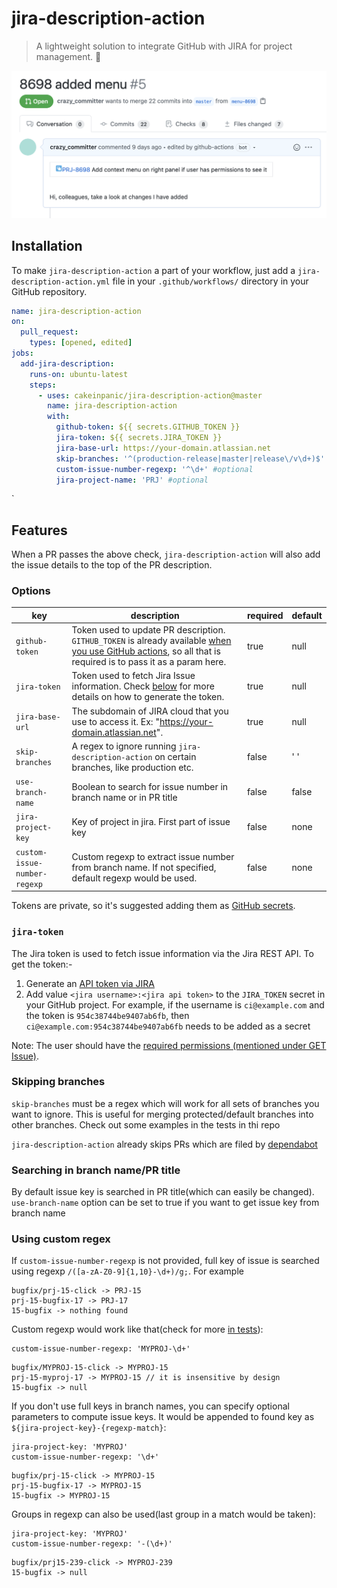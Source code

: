 # jira-description-action

> A lightweight solution to integrate GitHub with JIRA for project management. 🔎

![illustration](illustration.png)
## Installation

To make `jira-description-action` a part of your workflow, just add a `jira-description-action.yml` file in your `.github/workflows/` directory in your GitHub repository.

```yml
name: jira-description-action
on:
  pull_request:
    types: [opened, edited]
jobs:
  add-jira-description:
    runs-on: ubuntu-latest
    steps:
      - uses: cakeinpanic/jira-description-action@master
        name: jira-description-action
        with:
          github-token: ${{ secrets.GITHUB_TOKEN }}
          jira-token: ${{ secrets.JIRA_TOKEN }}
          jira-base-url: https://your-domain.atlassian.net
          skip-branches: '^(production-release|master|release\/v\d+)$' #optional 
          custom-issue-number-regexp: '^\d+' #optional
          jira-project-name: 'PRJ' #optional    
```
`
## Features
When a PR passes the above check, `jira-description-action` will also add the issue details to the top of the PR description. 

### Options

| key                    | description                                                                                                                                                                                                                                                                                                        | required | default |
| ---------------------- | ------------------------------------------------------------------------------------------------------------------------------------------------------------------------------------------------------------------------------------------------------------------------------------------------------------------ | -------- | ------- |
| `github-token`         | Token used to update PR description. `GITHUB_TOKEN` is already available [when you use GitHub actions](https://help.github.com/en/actions/automating-your-workflow-with-github-actions/authenticating-with-the-github_token#about-the-github_token-secret), so all that is required is to pass it as a param here. | true     | null    |
| `jira-token`           | Token used to fetch Jira Issue information.  Check [below](#jira-token) for more details on how to generate the token.                                                                                                          | true     | null    |
| `jira-base-url`        | The subdomain of JIRA cloud that you use to access it. Ex: "https://your-domain.atlassian.net".                                                                                                                                                                                                                    | true     | null    |
| `skip-branches`        | A regex to ignore running `jira-description-action` on certain branches, like production etc.                                                                                                                                                                                                                                    | false    | ' '     |
| `use-branch-name`      | Boolean to search for issue number in branch name or in PR title                                                                                                                                                                                                                                  | false    | false     |
| `jira-project-key`     | Key of project in jira. First part of issue key | false    | none     |
| `custom-issue-number-regexp` | Custom regexp to extract issue number from branch name. If not specified, default regexp would be used.  | false    | none     |

Tokens are private, so it's suggested adding them as [GitHub secrets](https://help.github.com/en/actions/automating-your-workflow-with-github-actions/creating-and-using-encrypted-secrets).

### `jira-token`

The Jira token is used to fetch issue information via the Jira REST API. To get the token:-
1. Generate an [API token via JIRA](https://confluence.atlassian.com/cloud/api-tokens-938839638.html)
2. Add value `<jira username>:<jira api token>` to the `JIRA_TOKEN` secret in your GitHub project.
   For example, if the username is `ci@example.com` and the token is `954c38744be9407ab6fb`, then `ci@example.com:954c38744be9407ab6fb` needs to be added as a secret

Note: The user should have the [required permissions (mentioned under GET Issue)](https://developer.atlassian.com/cloud/jira/platform/rest/v3/?utm_source=%2Fcloud%2Fjira%2Fplatform%2Frest%2F&utm_medium=302#api-rest-api-3-issue-issueIdOrKey-get).

### Skipping branches

`skip-branches` must be a regex which will work for all sets of branches you want to ignore. This is useful for merging protected/default branches into other branches. Check out some examples in the tests in thi repo

`jira-description-action` already skips PRs which are filed by [dependabot](https://github.com/marketplace/dependabot-preview)

### Searching in branch name/PR title

By default issue key is searched in PR title(which can easily be changed). `use-branch-name` option can be set to true if you want to get issue key from branch name 

### Using custom regex
If `custom-issue-number-regexp` is not provided, full key of issue is searched using regexp `/([a-zA-Z0-9]{1,10}-\d+)/g;`.
For example
```
bugfix/prj-15-click -> PRJ-15
prj-15-bugfix-17 -> PRJ-17
15-bugfix -> nothing found
``` 
Custom regexp would work like that(check for more [in tests](__tests__/utils.test.ts#106)):
```
custom-issue-number-regexp: 'MYPROJ-\d+' 
```
```
bugfix/MYPROJ-15-click -> MYPROJ-15
prj-15-myproj-17 -> MYPROJ-15 // it is insensitive by design
15-bugfix -> null
```

If you don't use full keys in branch names, you can specify optional parameters to compute issue keys. 
It would be appended to found key as `${jira-project-key}-{regexp-match}`:
```
jira-project-key: 'MYPROJ'
custom-issue-number-regexp: '\d+' 
```
```
bugfix/prj-15-click -> MYPROJ-15
prj-15-bugfix-17 -> MYPROJ-15
15-bugfix -> MYPROJ-15
```
Groups in regexp can also be used(last group in a match would be taken):
```
jira-project-key: 'MYPROJ'
custom-issue-number-regexp: '-(\d+)' 
```
```
bugfix/prj15-239-click -> MYPROJ-239
15-bugfix -> null
```

